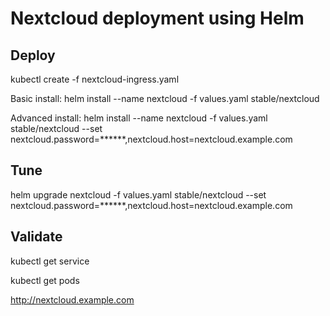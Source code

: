 # Nextcloud deployment using Helm

## Deploy
kubectl create -f nextcloud-ingress.yaml

Basic install:
helm install --name nextcloud -f values.yaml stable/nextcloud

Advanced install:
helm install --name nextcloud -f values.yaml stable/nextcloud --set nextcloud.password=******,nextcloud.host=nextcloud.example.com

## Tune
helm upgrade nextcloud -f values.yaml stable/nextcloud --set nextcloud.password=******,nextcloud.host=nextcloud.example.com

## Validate
kubectl get service

kubectl get pods

http://nextcloud.example.com
